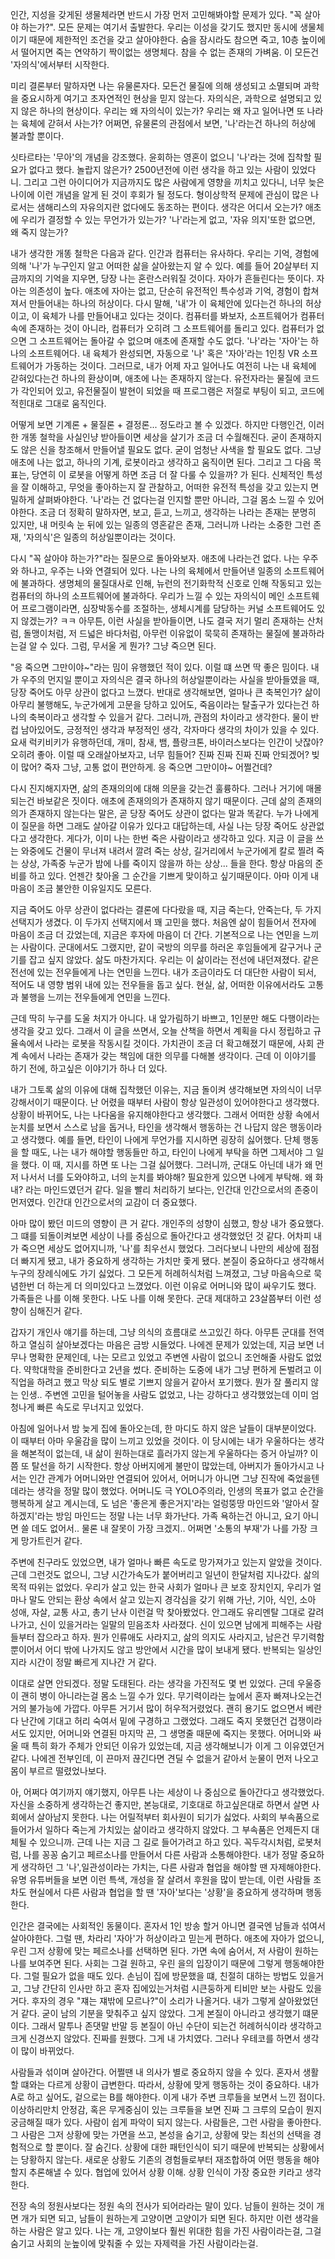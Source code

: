 인간, 지성을 갖게된 생물체라면 반드시 가장 먼저 고민해봐야할 문제가 있다. "꼭 살아야 하는가?". 모든 문제는 여기서 출발한다. 우리는 이성을 갖기도 했지만 동시에 생물체이기 때문에 제한적인 조건을 갖고 살아야한다. 숨을 잠시라도 참으면 죽고, 10층 높이에서 떨어지면 죽는 연약하기 짝이없는 생명체다. 참을 수 없는 존재의 가벼움. 이 모든건 '자의식'에서부터 시작한다.

미리 결론부터 말하자면 나는 유물론자다. 모든건 물질에 의해 생성되고 소멸되며 과학을 중요시하게 여기고 초자연적인 현상을 믿지 않는다. 자의식은, 과학으로 설명되고 있지 않은 하나의 현상이다. 우리는 왜 자의식이 있는가? 우리는 왜 자고 일어나면 또 나라는 육체에 갇혀서 사는가? 어쩌면, 유물론의 관점에서 보면, '나'라는건 하나의 허상에 불과할 뿐이다.

싯타르타는 '무아'의 개념을 강조했다. 윤회하는 영혼이 없으니 '나'라는 것에 집착할 필요가 없다고 했다. 놀랍지 않은가? 2500년전에 이런 생각을 하고 있는 사람이 있었다니. 그리고 그런 아이디어가 지금까지도 많은 사람에게 영향을 끼치고 있다니, 너무 늦은 나이에 이런 개념을 알게 된 것이 후회가 될 정도다. 형이상학적 문제에 관심이 많은 나로서는 샘해리스의 자유의지란 없다에도 동조하는 편이다. 생각은 어디서 오는가? 애초에 우리가 결정할 수 있는 무언가가 있는가? '나'라는게 없고, '자유 의지'또한 없으면, 왜 죽지 않는가?

내가 생각한 개똥 철학은 다음과 같다. 인간과 컴퓨터는 유사하다. 우리는 기억, 경험에 의해 '나'가 누구인지 알고 어떠한 삶을 살아왔는지 알 수 있다. 예를 들어 20살부터 지금까지의 기억을 지우면, 당장 나는 혼란스러워질 것이다. 자아가 흔들린다는 뜻이다. 자아는 의존성이 높다. 애초에 자아는 없고, 단순히 유전적인 특수성과 기억, 경험이 합쳐져서 만들어내는 하나의 허상이다. 다시 말해, '내'가 이 육체안에 있다는건 하나의 허상이고, 이 육체가 나를 만들어내고 있다는 것이다. 컴퓨터를 봐보자, 소프트웨어가 컴퓨터 속에 존재하는 것이 아니라, 컴퓨터가 오히려 그 소프트웨어를 돌리고 있다. 컴퓨터가 없으면 그 소프트웨어는 돌아갈 수 없으며 애초에 존재할 수도 없다. '나'라는 '자아'는 하나의 소프트웨어다. 내 육체가 완성되면, 자동으로 '나' 혹은 '자아'라는 1인칭 VR 소프트웨어가 가동하는 것이다. 그러므로, 내가 어제 자고 일어나도 여전히 나는 내 육체에 갇혀있다는건 하나의 환상이며, 애초에 나는 존재하지 않는다. 유전자라는 물질에 코드가 각인되어 있고, 유전물질이 발현이 되었을 때 프로그램은 저절로 부팅이 되고, 코드에 적힌대로 그대로 움직인다.

어떻게 보면 기계론 + 물질론 + 결정론... 정도라고 볼 수 있겠다. 하지만 다행인건, 이러한 개똥 철학을 사실인냥 받아들이면 세상을 살기가 조금 더 수월해진다. 굳이 존재하지도 않은 신을 창조해서 만들어낼 필요도 없다. 굳이 엄청난 사색을 할 필요도 없다. 그냥 애초에 나는 없고, 하나의 기계, 로봇이라고 생각하고 움직이면 된다. 그리고 그 다음 목표는, 당연히 이 로봇을 어떻게 하면 조금 더 잘 다룰 수 있을까? 가 된다. 신체적인 특성을 잘 이해하고, 무엇을 좋아하는지 잘 관찰하고, 어떠한 유전적 특성을 갖고 있는지 면밀하게 살펴봐야한다. '나'라는 건 없다는걸 인지할 뿐만 아니라, 그걸 몸소 느낄 수 있어야한다. 조금 더 정확히 말하자면, 보고, 듣고, 느끼고, 생각하는 나라는 존재는 분명히 있지만, 내 머릿속 눈 뒤에 있는 일종의 영혼같은 존재, 그러니까 나라는 소중한 그런 존재, '자의식'은 일종의 허상일뿐이라는 것이다.

다시 "꼭 살아야 하는가?"라는 질문으로 돌아와보자. 애초에 나라는건 없다. 나는 우주와 하나고, 우주는 나와 연결되어 있다. 나는 나의 육체에서 만들어낸 일종의 소프트웨어에 불과하다. 생명체의 물질대사로 인해, 뉴런의 전기화학적 신호로 인해 작동되고 있는 컴퓨터의 하나의 소프트웨어에 불과하다. 우리가 느낄 수 있는 자의식이 메인 소프트웨어 프로그램이라면, 심장박동수를 조절하는, 생체시계를 담당하는 커널 소프트웨어도 있지 않겠는가? ㅋㅋ 아무튼, 이런 사실을 받아들이면, 나도 결국 저기 멀리 존재하는 산처럼, 돌맹이처럼, 저 드넓은 바다처럼, 아무런 이유없이 묵묵히 존재하는 물질에 불과하라는걸 알 수 있다. 그럼, 무서울 게 뭔가? 그냥 죽으면 된다.

"응 죽으면 그만이야~"라는 밈이 유행했던 적이 있다. 이럴 떄 쓰면 딱 좋은 밈이다. 내가 우주의 먼지일 뿐이고 자의식은 결국 하나의 허상일뿐이라는 사실을 받아들였을 때, 당장 죽어도 아무 상관이 없다고 느꼈다. 반대로 생각해보면, 얼마나 큰 축복인가? 삶이 아무리 불행해도, 누군가에게 고문을 당하고 있어도, 죽음이라는 탈출구가 있다는건 하나의 축복이라고 생각할 수 있을거 같다. 그러니까, 관점의 차이라고 생각한다. 물이 반컵 남아있어도, 긍정적인 생각과 부정적인 생각, 각자마다 생각의 차이가 있을 수 있다. 요새 럭키비키가 유행하던데, 개미, 참새, 뱀, 플랑크톤, 바이러스보다는 인간이 낫잖아? 오히려 좋아. 이럴 때 오래살아보자고, 너무 힘들어? 진짜 진짜 진짜 진짜 안되겠어? 빚이 많어? 죽자 그냥, 고통 없이 편안하게. 응 죽으면 그만이야~ 어쩔건데?

다시 진지해지자면, 삶의 존재의의에 대해 의문을 갖는건 훌륭하다. 그러나 거기에 매몰되는건 바보같은 짓이다. 애초에 존재의의가 존재하지 않기 때문이다. 근데 삶의 존재의의가 존재하지 않는다는 말은, 곧 당장 죽어도 상관이 없다는 말과 똑같다. 누가 나에게 이 질문을 하면 그래도 살아갈 이유가 있다고 대답하는데, 사실 나는 당장 죽어도 상관없다고 생각한다. 게다가, 이미 나는 한번 죽은 사람이라고 생각하고 있다. 지금 이 글을 쓰는 와중에도 건물이 무너져 내려서 깔려 죽는 상상, 길거리에서 누군가에게 칼로 찔려 죽는 상상, 가족중 누군가 밤에 나를 죽이지 않을까 하는 상상... 들을 한다. 항상 마음의 준비를 하고 있다. 언젠간 찾아올 그 순간을 기쁘게 맞이하고 싶기때문이다. 아마 이게 내 마음이 조금 불안한 이유일지도 모른다.

지금 죽어도 아무 상관이 없다라는 결론에 다다랐을 때, 지금 죽는다, 안죽는다, 두 가지 선택지가 생겼다.  이 두가지 선택지에서 꽤 고민을 했다. 처음엔 삶이 힘들어서 전자에 마음이 조금 더 갔었는데, 지금은 후자에 마음이 더 간다. 기본적으로 나는 연민을 느끼는 사람이다. 군대에서도 그랬지만, 같이 국방의 의무를 하러온 후임들에게 갈구거나 군기를 잡고 싶지 않았다. 삶도 마찬가지다. 우리는 이 삶이라는 전선에 내던져졌다. 같은 전선에 있는 전우들에게 나는 연민을 느낀다. 내가 조금이라도 더 대단한 사람이 되서, 적어도 내 영향 범위 내에 있는 전우들을 돕고 싶다. 현실, 삶, 어떠한 이유에서라도 고통과 불행을 느끼는 전우들에게 연민을 느낀다.

근데 딱히 누구를 도울 처지가 아니다. 내 앞가림하기 바쁘고, 1인분만 해도 다행이라는 생각을 갖고 있다. 그래서 이 글을 쓰면서, 오늘 산책을 하면서 계획을 다시 정립하고 규율속에서 나라는 로봇을 작동시킬 것이다. 가치관이 조금 더 확고해졌기 때문에, 사회 관계 속에서 나라는 존재가 갖는 책임에 대한 의무를 다해볼 생각이다. 근데 이 이야기를 하기 전에, 하고싶은 이야기가 하나 더 있다.

내가 그토록 삶의 이유에 대해 집착했던 이유는, 지금 돌이켜 생각해보면 자의식이 너무 강해서이기 때문이다. 난 어렸을 때부터 사람이 항상 일관성이 있어야한다고 생각했다. 상황이 바뀌어도, 나는 나다움을 유지해야한다고 생각했다. 그래서 어떠한 상황 속에서 눈치를 보면서 스스로 남을 돕거나, 타인을 생각해서 행동하는 건 나답지 않은 행동이라고 생각했다. 예를 들면, 타인이 나에게 무언가를 지시하면 굉장히 싫어했다. 단체 행동을 할 때도, 나는 내가 해야할 행동들만 하고, 타인이 나에게 부탁을 하면 그제서야 그 일을 했다. 이 때, 지시를 하면 또 나는 그걸 싫어했다. 그러니까, 군대도 아닌데 내가 왜 먼저 나서서 너를 도와야하고, 너의 눈치를 봐야해? 필요한게 있으면 나에게 부탁해. 왜 화내? 라는 마인드였던거 같다. 일을 빨리 처리하기 보다는, 인간대 인간으로서의 존중이 먼저였다. 인간대 인간으로서의 교감이 더 중요했다.

아마 많이 봤던 미드의 영향이 큰 거 같다. 개인주의 성향이 심했고, 항상 내가 중요했다. 그 떄를 되돌이켜보면 세상이 나를 중심으로 돌아간다고 생각했었던 것 같다. 어차피 내가 죽으면 세상도 없어지니까, '나'를 최우선시 했었다. 그러다보니 나만의 세상에 점점 더 빠지게 됐고, 내가 중요하게 생각하는 가치만 좇게 됐다. 본질이 중요하다고 생각해서 누구의 장례식에도 가기 싫었다. 그 모든게 허례허식처럼 느껴졌고, 그냥 마음속으로 묵념한번 더 하는게 더 의미있다고 느꼈었다. 이런 이유로 어머니와 많이 싸우기도 했다. 가족들은 나를 이해 못한다. 나도 나를 이해 못한다. 군대 제대하고 23살쯤부터 이런 성향이 심해진거 같다.

갑자기 개인사 얘기를 하는데, 그냥 의식의 흐름대로 쓰고있긴 하다. 아무튼 군대를 전역하고 열심히 살아보겠다는 마음은 금방 시들었다. 나에겐 문제가 있었는데, 지금 보면 너무나 명확한 문제인데, 나는 모르고 있었고 주변엔 사람이 없으니 조언해줄 사람도 없었다. 약학대학을 준비한다고 2년을 썼다. 준비하는 도중에 내가 그냥 편하게 돈벌려고 이 직업을 하려고 했고 막상 되도 별로 기쁘지 않을거 같아서 포기했다. 뭔가 잘 풀리지 않는 인생.. 주변엔 고민을 털어놓을 사람도 없었고, 나는 강하다고 생각했었는데 이미 엄청나게 빠른 속도로 무너지고 있었다.

아침에 일어나서 밤 늦게 집에 돌아오는데, 한 마디도 하지 않은 날들이 대부분이었다. 이 때부터 아마 우울감을 많이 느끼고 있었을 것이다. 이 당시에는 내가 우울하다는 생각을 해본적이 없는데, 내 삶이 원하는대로 흘러가지 않는게 우울하다는 증거 아닐까? 이쯤 또 탈선을 하기 시작한다. 항상 아버지에게 불만이 많았는데, 아버지가 돌아가시고 나서는 인간 관계가 어머니와만 연결되어 있어서, 어머니가 아니면 그냥 진작에 죽었을텐데라는 생각을 정말 많이 했었다. 어머니도 극 YOLO주의라, 인생의 목표가 없고 순간을 행복하게 살고 계시는데, 도 넘은 '좋은게 좋은거지'라는 얼렁뚱땅 마인드와 '알아서 잘하겠지'라는 방임 마인드는 정말 나는 너무 화가난다. 가족 욕하는건 아니고, 요기 아니면 쓸 데도 없어서.. 물론 내 잘못이 가장 크겠지.. 어쩌면 '소통의 부재'가 나를 가장 크게 망가트린거 같다.

주변에 친구라도 있었으면, 내가 얼마나 빠른 속도로 망가져가고 있는지 알았을 것이다. 근데 그런것도 없으니, 그냥 시간가속도가 붙어버리고 일년이 한달처럼 지나갔다. 삶의 목적 따위는 없었다. 우리가 살고 있는 한국 사회가 얼마나 큰 보호 장치인지, 우리가 얼마나 말도 안되는 환상 속에서 살고 있는지 경각심을 갖기 위해 가난, 기아, 식인, 소아 성애, 자살, 교통 사고, 총기 난사 이런걸 막 찾아봤었다. 안그래도 유리멘탈 그대로 갈려나가고, 신이 있을거라는 일말의 믿음조차 사라졌다. 신이 있으면 남에게 피해주는 사람들부터 잡으라고 하자. 뭔가 인류애도 사라지고, 삶의 의지도 사라지고, 남은건 무기력함뿐이어서 어디 밖에 나가지도 않고 방안에서 시간을 많이 보내게 됐다. 반복되는 일상인지라 시간이 정말 빠르게 지나간 거 같다.

이대로 살면 안되겠다. 정말 도태된다. 라는 생각을 가진적도 몇 번 있었다. 근데 우울증이 괜히 병이 아니라는걸 몸소 느낄 수가 있다. 무기력이라는 늪에서 혼자 빠져나오는건 거의 불가능에 가깝다. 아무튼 거기서 많이 허우적거렸었다. 괜히 용기도 없으면서 베란다 난간에 기대고 허리 숙여서 밑에 구경하고 그랬었다. 그래도 죽지 못했던건 겁쟁이라서도 있지만, 어머니와 연결된 마지막 끈, 그 생명줄 때문에 죽지는 못했다. 어머니와 싸울 때 특히 화가 주체가 안되던 이유가 있었는데, 지금 생각해보니가 이게 그 이유였던거 같다. 나에겐 전부인데, 이 끈마저 끊긴다면 견딜 수 없을거 같아서 눈물이 먼저 나오고 몸이 부르르 떨렸었나보다. 

아, 어쩌다 여기까지 얘기했지, 아무튼 나는 세상이 나 중심으로 돌아간다고 생각했었다. 자신을 소중하게 생각하는건 좋지만, 본능대로, 기호대로 하고싶은대로 하면서 살면 사회에서 살아남지 못한다. 나는 어릴적부터 회사원이 되기가 싫었다. 사회의 부속품으로 들어가서 일하다 죽는게 가치있는 삶이라고 생각하지 않았다. 그 부속품은 언제든지 대체될 수 있으니까. 근데 나는 지금 그 길로 들어가려고 하고 있다. 꼭두각시처럼, 로봇처럼, 나를 꽁꽁 숨기고 페르소나를 만들어서 다른 사람과 소통해야한다. 내가 정말 중요하게 생각하던 그 '나',일관성이라는 가치는, 다른 사람과 협업을 해야할 땐 자제해야한다. 유명 유튜버들을 보면 이런 특색, 개성을 잘 살려서 후원을 많이 받는데, 이런 사람들 조차도 현실에서 다른 사람과 협업을 할 땐 '자아'보다는 '상황'을 중요하게 생각하며 행동한다. 

인간은 결국에는 사회적인 동물이다. 혼자서 1인 방송 할거 아니면 결국엔 남들과 섞여서 살아야한다. 그럴 땐, 차라리 '자아'가 허상이라고 믿는게 편하다. 애초에 자아가 없으니, 우린 그저 상황에 맞는 페르소나를 선택하면 된다. 가면 속에 숨어서, 저 사람이 원하는 나를 보여주면 된다. 사회는 그걸 원하고, 우린 을의 입장이기 때문에 그렇게 행동해야한다. 그럴 필요가 없을 때도 있다. 손님이 집에 방문했을 떄, 친절히 대하는 방법도 있을거고, 그냥 간단히 인사만 하고 혼자 집에있는거처럼 시큰둥하게 티비만 보는 사람도 있을 거다. 후자의 경우 "쟤는 쟤밖에 모르나?"이 소리가 나올거다. 내가 그렇게 살아왔었던거 같다. 굳이 남의 기분을 맞춰주고 싶지 않았다. 그게 본질이 아니라고 생각했기 떄문이다. 그래서 말투나 존댓말 반말 등 본질이 아닌 수단이 되는건 허례허식이라 생각하고 크게 신경쓰지 않았다. 진짜를 원했다. 그게 내 가치였다. 그러나 우테코를 하면서 생각이 많이 바뀌었다. 

사람들과 섞이며 살아간다. 어쩔땐 내 의사가 별로 중요하지 않을 수 있다. 혼자서 생활할 떄와는 다르게 상황이 급변한다. 따라서, 상황에 맞게 행동하는 것이 중요하다. 내가 A로 하고 싶어도, 겉으로는 B를 해야한다. 이게 내가 주변 크루들을 보면서 느낀 점이다. 이상하리만치 안정감, 혹은 무게중심이 있는 크루들을 보면 진짜 그 크루의 모습이 뭔지 궁금해질 때가 있다. 사람이 쉽게 파악이 되지 않는다. 사람들은, 그런 사람을 좋아한다. 그 사람은 그저 상황에 맞는 가면을 쓰고, 본성을 숨기고, 상황에 맞는 최선의 선택을 경험적으로 할 뿐이다. 잘 숨긴다. 상황에 대한 패턴인식이 되기 때문에 반복되는 상황에서는 당황하지 않는다. 새로운 상황도 기존의 경험들로부터 재조합하여 어떤 행동을 해야할지 추론해낼 수 있다. 협업에 있어서 상황 이해. 상황 인식이 가장 중요한 키라고 생각한다. 

전장 속의 정원사보다는 정원 속의 전사가 되어라라는 말이 있다. 남들이 원하는 것이 개면 개가 되면 되고, 남들이 원하는게 고양이면 고양이가 되면 된다. 하지만 이런 생각을 하는 사람은 알고 있다. 나는 개, 고양이보다 훨씬 위대한 힘을 가진 사람이라는걸, 그걸 숨기고 사회의 눈높이에 맞춰줄 수 있는 자제력을 가진 사람이라는걸. 

